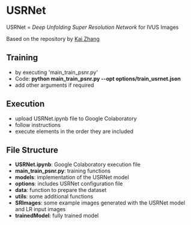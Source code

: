 # USRNet

USRNet = *Deep Unfolding Super Resolution Network* for IVUS Images

Based on the repository by [Kai Zhang](https://github.com/cszn/KAIR)

## Training
- by executing 'main_train_psnr.py'
- Code: 
	**python main_train_psnr.py --opt options/train_usrnet.json**
- add other arguments if required


## Execution
- upload USRNet.ipynb file to Google Colaboratory
- follow instructions
- execute elements in the order they are included


## File Structure
- **USRNet.ipynb**: Google Colaboratory execution file
- **main_train_psnr.py**: training functions 
- **models**: implementation of the USRNet model
- **options**: includes USRNet configuration file
- **data**: function to prepare the dataset
- **utils**: some additional functions
- **SRImages**: some example images generated with the USRNet model and LR input images
- **trainedModel**: fully trained model 


